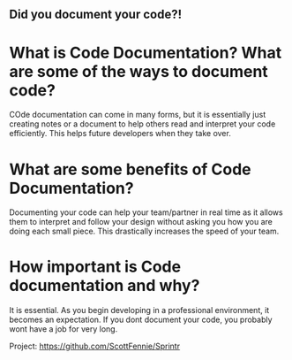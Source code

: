 ## Did you document your code?!

# What is Code Documentation? What are some of the ways to document code?

COde documentation can come in many forms, but it is essentially just creating notes or a document to help others read and interpret your code efficiently. This helps future developers when they take over.

# What are some benefits of Code Documentation?

Documenting your code can help your team/partner in real time as it allows them to interpret and follow your design without asking you how you are doing each small piece. This drastically increases the speed of your team.

# How important is Code documentation and why?

It is essential. As you begin developing in a professional environment, it becomes an expectation. If you dont document your code, you probably wont have a job for very long.

Project: https://github.com/ScottFennie/Sprintr